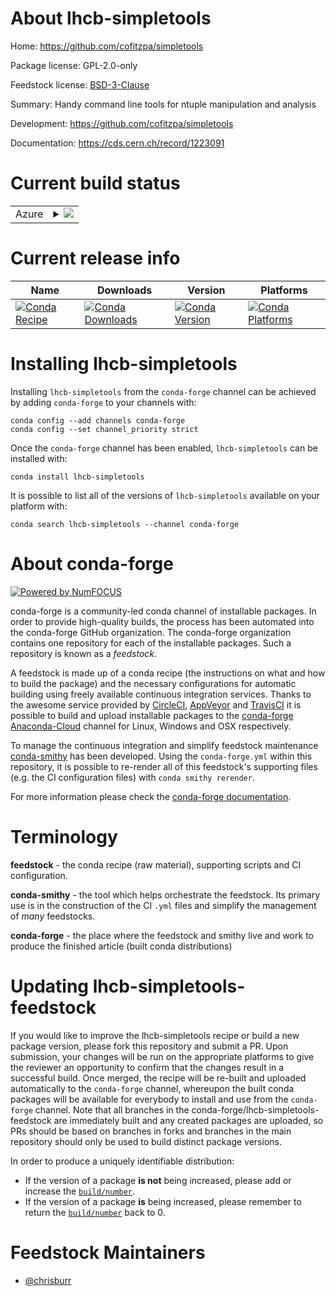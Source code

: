 About lhcb-simpletools
======================

Home: https://github.com/cofitzpa/simpletools

Package license: GPL-2.0-only

Feedstock license: [BSD-3-Clause](https://github.com/conda-forge/lhcb-simpletools-feedstock/blob/master/LICENSE.txt)

Summary: Handy command line tools for ntuple manipulation and analysis

Development: https://github.com/cofitzpa/simpletools

Documentation: https://cds.cern.ch/record/1223091

Current build status
====================


<table>
    
  <tr>
    <td>Azure</td>
    <td>
      <details>
        <summary>
          <a href="https://dev.azure.com/conda-forge/feedstock-builds/_build/latest?definitionId=6695&branchName=master">
            <img src="https://dev.azure.com/conda-forge/feedstock-builds/_apis/build/status/lhcb-simpletools-feedstock?branchName=master">
          </a>
        </summary>
        <table>
          <thead><tr><th>Variant</th><th>Status</th></tr></thead>
          <tbody><tr>
              <td>linux_64</td>
              <td>
                <a href="https://dev.azure.com/conda-forge/feedstock-builds/_build/latest?definitionId=6695&branchName=master">
                  <img src="https://dev.azure.com/conda-forge/feedstock-builds/_apis/build/status/lhcb-simpletools-feedstock?branchName=master&jobName=linux&configuration=linux_64_" alt="variant">
                </a>
              </td>
            </tr><tr>
              <td>osx_64</td>
              <td>
                <a href="https://dev.azure.com/conda-forge/feedstock-builds/_build/latest?definitionId=6695&branchName=master">
                  <img src="https://dev.azure.com/conda-forge/feedstock-builds/_apis/build/status/lhcb-simpletools-feedstock?branchName=master&jobName=osx&configuration=osx_64_" alt="variant">
                </a>
              </td>
            </tr>
          </tbody>
        </table>
      </details>
    </td>
  </tr>
</table>

Current release info
====================

| Name | Downloads | Version | Platforms |
| --- | --- | --- | --- |
| [![Conda Recipe](https://img.shields.io/badge/recipe-lhcb--simpletools-green.svg)](https://anaconda.org/conda-forge/lhcb-simpletools) | [![Conda Downloads](https://img.shields.io/conda/dn/conda-forge/lhcb-simpletools.svg)](https://anaconda.org/conda-forge/lhcb-simpletools) | [![Conda Version](https://img.shields.io/conda/vn/conda-forge/lhcb-simpletools.svg)](https://anaconda.org/conda-forge/lhcb-simpletools) | [![Conda Platforms](https://img.shields.io/conda/pn/conda-forge/lhcb-simpletools.svg)](https://anaconda.org/conda-forge/lhcb-simpletools) |

Installing lhcb-simpletools
===========================

Installing `lhcb-simpletools` from the `conda-forge` channel can be achieved by adding `conda-forge` to your channels with:

```
conda config --add channels conda-forge
conda config --set channel_priority strict
```

Once the `conda-forge` channel has been enabled, `lhcb-simpletools` can be installed with:

```
conda install lhcb-simpletools
```

It is possible to list all of the versions of `lhcb-simpletools` available on your platform with:

```
conda search lhcb-simpletools --channel conda-forge
```


About conda-forge
=================

[![Powered by
NumFOCUS](https://img.shields.io/badge/powered%20by-NumFOCUS-orange.svg?style=flat&colorA=E1523D&colorB=007D8A)](https://numfocus.org)

conda-forge is a community-led conda channel of installable packages.
In order to provide high-quality builds, the process has been automated into the
conda-forge GitHub organization. The conda-forge organization contains one repository
for each of the installable packages. Such a repository is known as a *feedstock*.

A feedstock is made up of a conda recipe (the instructions on what and how to build
the package) and the necessary configurations for automatic building using freely
available continuous integration services. Thanks to the awesome service provided by
[CircleCI](https://circleci.com/), [AppVeyor](https://www.appveyor.com/)
and [TravisCI](https://travis-ci.com/) it is possible to build and upload installable
packages to the [conda-forge](https://anaconda.org/conda-forge)
[Anaconda-Cloud](https://anaconda.org/) channel for Linux, Windows and OSX respectively.

To manage the continuous integration and simplify feedstock maintenance
[conda-smithy](https://github.com/conda-forge/conda-smithy) has been developed.
Using the ``conda-forge.yml`` within this repository, it is possible to re-render all of
this feedstock's supporting files (e.g. the CI configuration files) with ``conda smithy rerender``.

For more information please check the [conda-forge documentation](https://conda-forge.org/docs/).

Terminology
===========

**feedstock** - the conda recipe (raw material), supporting scripts and CI configuration.

**conda-smithy** - the tool which helps orchestrate the feedstock.
                   Its primary use is in the construction of the CI ``.yml`` files
                   and simplify the management of *many* feedstocks.

**conda-forge** - the place where the feedstock and smithy live and work to
                  produce the finished article (built conda distributions)


Updating lhcb-simpletools-feedstock
===================================

If you would like to improve the lhcb-simpletools recipe or build a new
package version, please fork this repository and submit a PR. Upon submission,
your changes will be run on the appropriate platforms to give the reviewer an
opportunity to confirm that the changes result in a successful build. Once
merged, the recipe will be re-built and uploaded automatically to the
`conda-forge` channel, whereupon the built conda packages will be available for
everybody to install and use from the `conda-forge` channel.
Note that all branches in the conda-forge/lhcb-simpletools-feedstock are
immediately built and any created packages are uploaded, so PRs should be based
on branches in forks and branches in the main repository should only be used to
build distinct package versions.

In order to produce a uniquely identifiable distribution:
 * If the version of a package **is not** being increased, please add or increase
   the [``build/number``](https://docs.conda.io/projects/conda-build/en/latest/resources/define-metadata.html#build-number-and-string).
 * If the version of a package **is** being increased, please remember to return
   the [``build/number``](https://docs.conda.io/projects/conda-build/en/latest/resources/define-metadata.html#build-number-and-string)
   back to 0.

Feedstock Maintainers
=====================

* [@chrisburr](https://github.com/chrisburr/)

